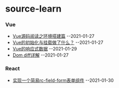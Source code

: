 # source-learn
### Vue
- [Vue源码阅读之环境搭建篇]() --2021-01-27
- [Vue的初始化与挂载做了什么？](https://github.com/danarrr/source-learn/issues/1) --2021-01-27
- [Vue的响应式数据](https://github.com/danarrr/source-learn/issues/2) --2021-01-29
- [Dom diff详解]() --2021-01-27


### React
- [实现一个简易rc-field-form表单组件](https://github.com/danarrr/source-learn/issues/3) --2021-01-30

